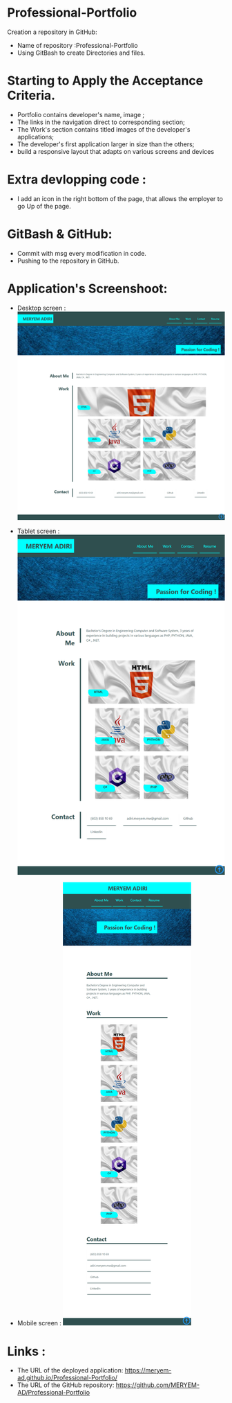 # Professional-Portfolio
Creation a repository in GitHub:

  * Name of repository :Professional-Portfolio
  * Using GitBash to create Directories and files.

# Starting to Apply the Acceptance Criteria.

 * Portfolio contains developer's name, image ;
 * The links in the navigation direct to corresponding section;
 * The Work's section contains titled images of the developer's applications;
 * The developer's first application larger in size than the others;
 * build a responsive layout that adapts on various screens and devices


# Extra devlopping code :

* I add an icon in the right bottom of the page, that allows the employer to go Up of the page.

# GitBash & GitHub:

* Commit with msg every modification in code.
* Pushing to the repository in GitHub. 

# Application's Screenshoot:

* Desktop screen :
![Screenshoot-Desktop](assets/images/Screenshoot-Desktop.PNG)

* Tablet screen :
![Screenshoot-Tablet](assets/images/Screenshoot-Tablet.PNG)

* Mobile screen :
![Screenshoot-Mobile](assets/images/Screenshoot-Mobile.PNG)

# Links :

* The URL of the deployed application: https://meryem-ad.github.io/Professional-Portfolio/
* The URL of the GitHub repository: https://github.com/MERYEM-AD/Professional-Portfolio